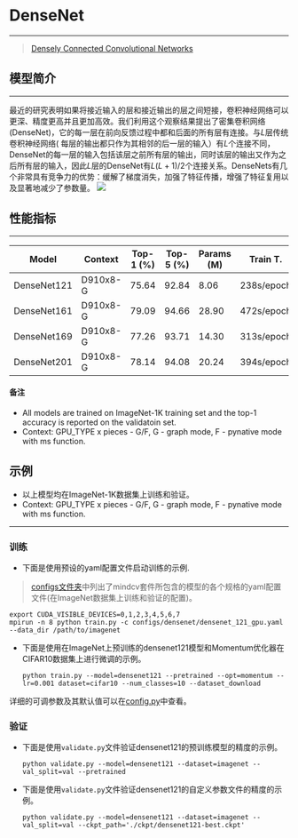 # DenseNet

***
> [Densely Connected Convolutional Networks](https://arxiv.org/pdf/1608.06993.pdf)

## 模型简介

***
最近的研究表明如果将接近输入的层和接近输出的层之间短接，卷积神经网络可以更深、精度更高并且更加高效。我们利用这个观察结果提出了密集卷积网络(DenseNet)，它的每一层在前向反馈过程中都和后面的所有层有连接。与$L$层传统卷积神经网络(
每层的输出都只作为其相邻的后一层的输入）有$L$个连接不同，DenseNet的每一层的输入包括该层之前所有层的输出，同时该层的输出又作为之后所有层的输入，因此$L$层的DenseNet有$L(L+1)
/2$个连接关系。DenseNets有几个非常具有竞争力的优势：缓解了梯度消失，加强了特征传播，增强了特征复用以及显著地减少了参数量。
![](densenet.png)

## 性能指标

***

| Model       | Context  | Top-1 (%) | Top-5 (%) | Params (M) | Train T.   | Infer T.   | Download  | Config  | Log     |
| ----------- | -------- | --------- | --------- | ---------- | ---------- | ---------- | --------- | ------- | ------- |
| DenseNet121 | D910x8-G | 75.64     | 92.84     | 8.06       | 238s/epoch | 6.7ms/step | [model]() | [cfg]() | [log]() |
| DenseNet161 | D910x8-G | 79.09     | 94.66     | 28.90      | 472s/epoch | 8.7ms/step | [model]() | [cfg]() | [log]() |
| DenseNet169 | D910x8-G | 77.26     | 93.71     | 14.30      | 313s/epoch | 7.3ms/step | [model]() | [cfg]() | [log]() |
| DenseNet201 | D910x8-G | 78.14     | 94.08     | 20.24      | 394s/epoch | 7.9ms/step | [model]() | [cfg]() | [log]() |

#### 备注

- All models are trained on ImageNet-1K training set and the top-1 accuracy is reported on the validatoin set.
- Context: GPU_TYPE x pieces - G/F, G - graph mode, F - pynative mode with ms function.  

## 示例

- 以上模型均在ImageNet-1K数据集上训练和验证。
- Context: GPU_TYPE x pieces - G/F, G - graph mode, F - pynative mode with ms function.  

***

### 训练

- 下面是使用预设的yaml配置文件启动训练的示例.

> [configs文件夹](../../configs)中列出了mindcv套件所包含的模型的各个规格的yaml配置文件(在ImageNet数据集上训练和验证的配置)。

  ```shell
  export CUDA_VISIBLE_DEVICES=0,1,2,3,4,5,6,7
  mpirun -n 8 python train.py -c configs/densenet/densenet_121_gpu.yaml --data_dir /path/to/imagenet
  ```

- 下面是使用在ImageNet上预训练的densenet121模型和Momentum优化器在CIFAR10数据集上进行微调的示例。

  ```shell
  python train.py --model=densenet121 --pretrained --opt=momentum --lr=0.001 dataset=cifar10 --num_classes=10 --dataset_download
  ```

详细的可调参数及其默认值可以在[config.py](../../config.py)中查看。

### 验证

- 下面是使用`validate.py`文件验证densenet121的预训练模型的精度的示例。

  ```shell
  python validate.py --model=densenet121 --dataset=imagenet --val_split=val --pretrained
  ```

- 下面是使用`validate.py`文件验证densenet121的自定义参数文件的精度的示例。

  ```shell
  python validate.py --model=densenet121 --dataset=imagenet --val_split=val --ckpt_path='./ckpt/densenet121-best.ckpt'
  ```
